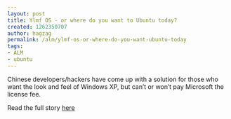 ```yaml
---
layout: post
title: Ylmf OS - or where do you want to Ubuntu today?
created: 1262350707
author: hagzag
permalink: /alm/ylmf-os-or-where-do-you-want-ubuntu-today
tags:
- ALM
- ubuntu
---
```

<p>Chinese developers/hackers have come up with a solution for those who want the look and feel of Windows XP, but can&rsquo;t or won&rsquo;t pay Microsoft the license fee.</p>
<p>Read the full story <a href="http://www.geek.com/articles/news/ylmf-os-ubuntu-made-to-look-like-win-xp-for-china-20091228/">here</a></p>
